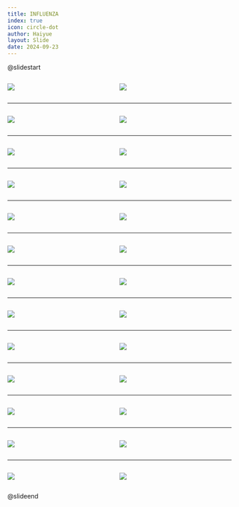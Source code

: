 ```yaml
---
title: INFLUENZA
index: true
icon: circle-dot
author: Haiyue
layout: Slide
date: 2024-09-23
---
```

 
@slidestart

<div style="display:flex">
<div style="flex:1">

![](https://raw.githubusercontent.com/yclord/reading/refs/heads/master/english/Level-T/INFLUENZA/001.webp)
</div>
<div style="flex:1">

![](https://raw.githubusercontent.com/yclord/reading/refs/heads/master/english/Level-T/INFLUENZA/002.webp)
</div>
</div>

---

<div style="display:flex">
<div style="flex:1">

![](https://raw.githubusercontent.com/yclord/reading/refs/heads/master/english/Level-T/INFLUENZA/003.webp)
</div>
<div style="flex:1">

![](https://raw.githubusercontent.com/yclord/reading/refs/heads/master/english/Level-T/INFLUENZA/004.webp)
</div>
</div>

---

<div style="display:flex">
<div style="flex:1">

![](https://raw.githubusercontent.com/yclord/reading/refs/heads/master/english/Level-T/INFLUENZA/005.webp)
</div>
<div style="flex:1">

![](https://raw.githubusercontent.com/yclord/reading/refs/heads/master/english/Level-T/INFLUENZA/006.webp)
</div>
</div>

---

<div style="display:flex">
<div style="flex:1">

![](https://raw.githubusercontent.com/yclord/reading/refs/heads/master/english/Level-T/INFLUENZA/007.webp)
</div>
<div style="flex:1">

![](https://raw.githubusercontent.com/yclord/reading/refs/heads/master/english/Level-T/INFLUENZA/008.webp)
</div>
</div>

---

<div style="display:flex">
<div style="flex:1">

![](https://raw.githubusercontent.com/yclord/reading/refs/heads/master/english/Level-T/INFLUENZA/009.webp)
</div>
<div style="flex:1">

![](https://raw.githubusercontent.com/yclord/reading/refs/heads/master/english/Level-T/INFLUENZA/010.webp)
</div>
</div>

---

<div style="display:flex">
<div style="flex:1">

![](https://raw.githubusercontent.com/yclord/reading/refs/heads/master/english/Level-T/INFLUENZA/011.webp)
</div>
<div style="flex:1">

![](https://raw.githubusercontent.com/yclord/reading/refs/heads/master/english/Level-T/INFLUENZA/012.webp)
</div>
</div>

---

<div style="display:flex">
<div style="flex:1">

![](https://raw.githubusercontent.com/yclord/reading/refs/heads/master/english/Level-T/INFLUENZA/013.webp)
</div>
<div style="flex:1">

![](https://raw.githubusercontent.com/yclord/reading/refs/heads/master/english/Level-T/INFLUENZA/014.webp)
</div>
</div>

---

<div style="display:flex">
<div style="flex:1">

![](https://raw.githubusercontent.com/yclord/reading/refs/heads/master/english/Level-T/INFLUENZA/015.webp)
</div>
<div style="flex:1">

![](https://raw.githubusercontent.com/yclord/reading/refs/heads/master/english/Level-T/INFLUENZA/016.webp)
</div>
</div>

---

<div style="display:flex">
<div style="flex:1">

![](https://raw.githubusercontent.com/yclord/reading/refs/heads/master/english/Level-T/INFLUENZA/017.webp)
</div>
<div style="flex:1">

![](https://raw.githubusercontent.com/yclord/reading/refs/heads/master/english/Level-T/INFLUENZA/018.webp)
</div>
</div>

---

<div style="display:flex">
<div style="flex:1">

![](https://raw.githubusercontent.com/yclord/reading/refs/heads/master/english/Level-T/INFLUENZA/019.webp)
</div>
<div style="flex:1">

![](https://raw.githubusercontent.com/yclord/reading/refs/heads/master/english/Level-T/INFLUENZA/020.webp)
</div>
</div>

---

<div style="display:flex">
<div style="flex:1">

![](https://raw.githubusercontent.com/yclord/reading/refs/heads/master/english/Level-T/INFLUENZA/021.webp)
</div>
<div style="flex:1">

![](https://raw.githubusercontent.com/yclord/reading/refs/heads/master/english/Level-T/INFLUENZA/022.webp)
</div>
</div>

---

<div style="display:flex">
<div style="flex:1">

![](https://raw.githubusercontent.com/yclord/reading/refs/heads/master/english/Level-T/INFLUENZA/023.webp)
</div>
<div style="flex:1">

![](https://raw.githubusercontent.com/yclord/reading/refs/heads/master/english/Level-T/INFLUENZA/024.webp)
</div>
</div>

---

<div style="display:flex">
<div style="flex:1">

![](https://raw.githubusercontent.com/yclord/reading/refs/heads/master/english/Level-T/INFLUENZA/025.webp)
</div>
<div style="flex:1">

![](https://raw.githubusercontent.com/yclord/reading/refs/heads/master/english/Level-T/INFLUENZA/026.webp)
</div>
</div>

@slideend